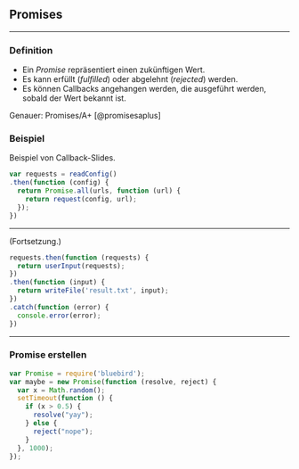 
## Promises

---

### Definition

- Ein _Promise_ repräsentiert einen zukünftigen Wert.
- Es kann erfüllt (_fulfilled_) oder abgelehnt (_rejected_) werden.
- Es können Callbacks angehangen werden, die ausgeführt werden, sobald der Wert bekannt ist.

Genauer: Promises/A+ [@promisesaplus]

### Beispiel

Beispiel von Callback-Slides.

```javascript
var requests = readConfig()
.then(function (config) {
  return Promise.all(urls, function (url) {
    return request(config, url);
  });
})
```

---

(Fortsetzung.)

```javascript
requests.then(function (requests) {
  return userInput(requests);
})
.then(function (input) {
  return writeFile('result.txt', input);
})
.catch(function (error) {
  console.error(error);
})
```

---

### Promise erstellen

```javascript
var Promise = require('bluebird');
var maybe = new Promise(function (resolve, reject) {
  var x = Math.random();
  setTimeout(function () {
    if (x > 0.5) {
      resolve("yay");
    } else {
      reject("nope");
    }
  }, 1000);
});
```
